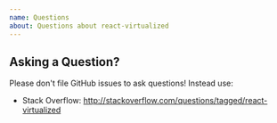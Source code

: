 ```yaml
---
name: Questions
about: Questions about react-virtualized
---
```


## Asking a Question?

Please don't file GitHub issues to ask questions! Instead use:
* Stack Overflow: http://stackoverflow.com/questions/tagged/react-virtualized

